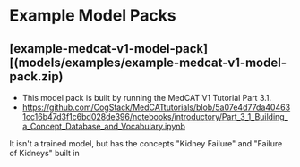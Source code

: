 # Example Model Packs

## [example-medcat-v1-model-pack][(models/examples/example-medcat-v1-model-pack.zip)
- This model pack is built by running the MedCAT V1 Tutorial Part 3.1.
- https://github.com/CogStack/MedCATtutorials/blob/5a07e4d77da404631cc16b47d3f1c6bd028de396/notebooks/introductory/Part_3_1_Building_a_Concept_Database_and_Vocabulary.ipynb

It isn't a trained model, but has the concepts "Kidney Failure" and "Failure of Kidneys" built in

